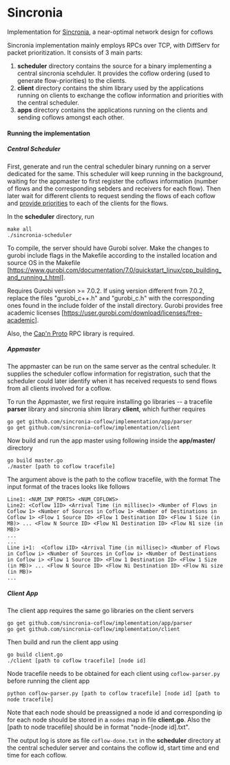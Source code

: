 # Sincronia

Implementation for [Sincronia](https://dl.acm.org/citation.cfm?id=3230569), a near-optimal network design for coflows

Sincronia implementation mainly employs RPCs over TCP, with DiffServ for packet prioritization. It consists of 3 main parts: 

1. **scheduler** directory contains the source for a binary implementing a central sincronia scehduler. It provides the coflow ordering (used to generate flow-priorities) to the clients.  
2. **client** directory contains the shim library used by the applications running on clients to exchange the coflow information and priorities with the central scheduler.
3. **apps** directory contains the applications running on the clients and sending coflows amongst each other.

#### Running the implementation

##### Central Scheduler

First, generate and run the central scheduler binary running on a server dedicated for the same. This scheduler will keep running in the background, waiting for the appmaster to first register the coflows information (number of flows and the corresponding sebders and receivers for each flow). Then later wait for different clients to request sending the flows of each coflow and [provide priorities](https://dl.acm.org/citation.cfm?id=3230569) to each of the clients for the flows. 

In the **scheduler** directory, run

```
make all
./sincronia-scheduler
```

To compile, the server should have Gurobi solver. Make the changes to gurobi include flags in the Makefile according to the installed location and source OS in the Makefile [https://www.gurobi.com/documentation/7.0/quickstart_linux/cpp_building_and_running_t.html].

Requires Gurobi version >= 7.0.2. If using version different from 7.0.2, replace the files "gurobi_c++.h" and "gurobi_c.h" with the corresponding ones found in the include folder of the install directory. Gurobi provides free academic licenses [https://user.gurobi.com/download/licenses/free-academic].

Also, the [Cap'n Proto](https://capnproto.org/install.html) RPC library is required.

##### Appmaster

The appmaster can be run on the same server as the central scheduler. It supplies the scheduler coflow information for registration, such that the scheduler could later identify when it has received requests to send flows from all clients involved for a coflow. 

To run the Appmaster, we first require installing go libraries -- a tracefile **parser** library and sincronia shim library **client**, which further requires 

```
go get github.com/sincronia-coflow/implementation/app/parser
go get github.com/sincronia-coflow/implementation/client
```

Now build and run the app master using following inside the **app/master/** directory
```
go build master.go
./master [path to coflow tracefile]
```

The argument above is the path to the coflow tracefile, with the format
The input format of the traces looks like follows

```
Line1: <NUM_INP_PORTS> <NUM_COFLOWS>
Line2: <Coflow 1ID> <Arrival Time (in millisec)> <Number of Flows in Coflow 1> <Number of Sources in Coflow 1> <Number of Destinations in Coflow 1> <Flow 1 Source ID> <Flow 1 Destination ID> <Flow 1 Size (in MB)> ... <Flow N Source ID> <Flow N1 Destination ID> <Flow N1 size (in MB)>
...
...
Line i+1:  <Coflow iID> <Arrival Time (in millisec)> <Number of Flows in Coflow i> <Number of Sources in Coflow i> <Number of Destinations in Coflow i> <Flow 1 Source ID> <Flow 1 Destination ID> <Flow 1 Size (in MB)> ... <Flow N Source ID> <Flow Ni Destination ID> <Flow Ni size (in MB)>
...
```

##### Client App

The client app requires the same go libraries on the client servers
```
go get github.com/sincronia-coflow/implementation/app/parser
go get github.com/sincronia-coflow/implementation/client
```

Then build and run the client app using
```
go build client.go
./client [path to coflow tracefile] [node id]
```

Node tracefile needs to be obtained for each client using `coflow-parser.py` before running the client app
```
python coflow-parser.py [path to coflow tracefile] [node id] [path to node tracefile]
```

Note that each node should be preassigned a node id and corresponding ip for each node should be stored in a `nodes` map in file **client.go**. Also the [path to node tracefile] should be in format "node-[node id].txt".

The output log is store as file `coflow-done.txt` in the **scheduler** directory at the central scheduler server and contains the coflow id, start time and end time for each coflow.
